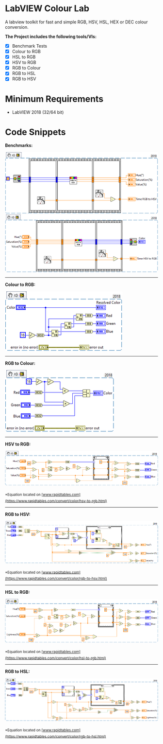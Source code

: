 # LabVIEW Colour Lab
A labview toolkit for fast and simple RGB, HSV, HSL, HEX or DEC colour conversion. 

**The Project includes the following tools/VIs:**

- [x] Benchmark Tests
- [x] Colour to RGB
- [x] HSL to RGB
- [x] HSV to RGB
- [x] RGB to Colour
- [x] RGB to HSL
- [x] RGB to HSV

# Minimum Requirements
* LabVIEW 2018 (32/64 bit)

# Code Snippets

 **Benchmarks:**

![RGB to HSV Benchmark](./assets/images/RGB-to-HSV-Benchmark.png)
![HSV to Colour Benchmark](./assets/images/HSV-to-Colour-Benchmark.png)
- - - -

**Colour to RGB:** 

![Colour to RGB Block Diagram](./assets/images/Colour-to-RGB-Block-Diagram.png)
- - - -
**RGB to Colour:** 

![RGB to Colour Block Diagram](./assets/images/RGB-to-Colour-Block-Diagram.png)
- - - -
**HSV to RGB:** 

![HSV to RGB Block Diagram](./assets/images/HSV-to-RGB-Block-Diagram.png)

<sub>*Equation located on [www.rapidtables.com](https://www.rapidtables.com/convert/color/hsv-to-rgb.html) </sub>
- - - -
**RGB to HSV:** 

![RGB to HSV Block Diagram](./assets/images/RGB-to-HSV-Block-Diagram.png)

<sub>*Equation located on [www.rapidtables.com](https://www.rapidtables.com/convert/color/rgb-to-hsv.html) </sub>
- - - -
**HSL to RGB:** 

![HSV to RGB Block Diagram](./assets/images/HSL-to-RGB-Block-Diagram.png)

<sub>*Equation located on [www.rapidtables.com](https://www.rapidtables.com/convert/color/hsl-to-rgb.html) </sub>
- - - -
**RGB to HSL:** 

![RGB to HSV Block Diagram](./assets/images/RGB-to-HSL-Block-Diagram.png)

<sub>*Equation located on [www.rapidtables.com](https://www.rapidtables.com/convert/color/rgb-to-hsl.html) </sub>


